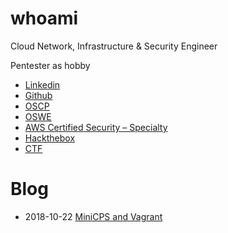 # whoami

Cloud Network, Infrastructure & Security Engineer

Pentester as hobby

 - [Linkedin](https://www.linkedin.com/public-profile/in/pierre-gaulon-45b97366/)
 - [Github](https://github.com/pgaulon)
 - [OSCP](https://www.youracclaim.com/badges/deba77ad-b482-43d4-ad27-516b8a66dd94)
 - [OSWE](https://www.credly.com/badges/e1e4e233-ba96-40db-8b86-5cb985b1d43d)
 - [AWS Certified Security – Specialty](https://www.youracclaim.com/badges/c5075d4e-8026-485c-aaf0-f512624b237b)
 - [Hackthebox](https://www.hackthebox.eu/profile/101496)
 - [CTF](https://twitter.com/AsrcSecurity/status/1156840592728457216)

# Blog

 - 2018-10-22 [MiniCPS and Vagrant](./2018-10-22-minicps-vagrant.md)
